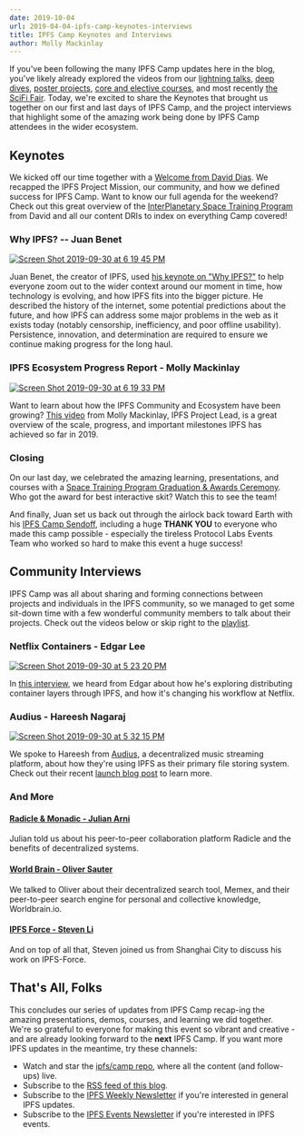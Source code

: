 ```yaml
---
date: 2019-10-04
url: 2019-04-04-ipfs-camp-keynotes-interviews
title: IPFS Camp Keynotes and Interviews
author: Molly Mackinlay
---
```


If you've been following the many IPFS Camp updates here in the blog, you've likely already explored the videos from our [lightning talks](https://github.com/ipfs/camp#%EF%B8%8F-lightning-talks), [deep dives](https://github.com/ipfs/camp#-deep-dives), [poster projects](https://github.com/ipfs/camp#-poster-projects), [core and elective courses](https://github.com/ipfs/camp#-core--elective-courses), and most recently [the SciFi Fair](https://github.com/ipfs/camp#-sci-fi-fair). Today, we're excited to share the Keynotes that brought us together on our first and last days of IPFS Camp, and the project interviews that highlight some of the amazing work being done by IPFS Camp attendees in the wider ecosystem.

## Keynotes

We kicked off our time together with a [Welcome from David Dias](https://www.youtube.com/watch?v=gUE5vhZoavQ&feature=youtu.be). We recapped the IPFS Project Mission, our community, and how we defined success for IPFS Camp. Want to know our full agenda for the weekend? Check out this great overview of the [InterPlanetary Space Training Program](https://www.youtube.com/watch?v=AJvng8Z2W2I&feature=youtu.be) from David and all our content DRIs to index on everything Camp covered!

### Why IPFS? -- Juan Benet
[![Screen Shot 2019-09-30 at 6 19 45 PM](https://user-images.githubusercontent.com/618519/65927657-6e404b00-e3af-11e9-97f7-4ef38ed31de6.png)](https://www.youtube.com/watch?v=zE_WSLbqqvo&feature=youtu.be)

Juan Benet, the creator of IPFS, used [his keynote on "Why IPFS?"](https://www.youtube.com/watch?v=zE_WSLbqqvo&feature=youtu.be) to help everyone zoom out to the wider context around our moment in time, how technology is evolving, and how IPFS fits into the bigger picture. He described the history of the internet, some potential predictions about the future, and how IPFS can address some major problems in the web as it exists today (notably censorship, inefficiency, and poor offline usability). Persistence, innovation, and determination are required to ensure we continue making progress for the long haul.

### IPFS Ecosystem Progress Report - Molly Mackinlay
[![Screen Shot 2019-09-30 at 6 19 33 PM](https://user-images.githubusercontent.com/618519/65927659-700a0e80-e3af-11e9-9282-5c405c4ace1c.png)](https://www.youtube.com/watch?v=jpQnQbfhuBc&feature=youtu.be)

Want to learn about how the IPFS Community and Ecosystem have been growing? [This video](https://www.youtube.com/watch?v=jpQnQbfhuBc&feature=youtu.be) from Molly Mackinlay, IPFS Project Lead, is a great overview of the scale, progress, and important milestones IPFS has achieved so far in 2019.

### Closing
On our last day, we celebrated the amazing learning, presentations, and courses with a [Space Training Program Graduation & Awards Ceremony](https://www.youtube.com/watch?v=INVQPepMMMU&feature=youtu.be). Who got the award for best interactive skit? Watch this to see the team!

And finally, Juan set us back out through the airlock back toward Earth with his [IPFS Camp Sendoff](https://youtu.be/HDc7kEYHang), including a huge **THANK YOU** to everyone who made this camp possible - especially the tireless Protocol Labs Events Team who worked so hard to make this event a huge success!

## Community Interviews
IPFS Camp was all about sharing and forming connections between projects and individuals in the IPFS community, so we managed to get some sit-down time with a few wonderful community members to talk about their projects. Check out the videos below or skip right to the [playlist](https://www.youtube.com/playlist?list=PLuhRWgmPaHtTwwGv30nKdhr3GiIAnhbyE). 

### Netflix Containers - Edgar Lee

[![Screen Shot 2019-09-30 at 5 23 20 PM](https://user-images.githubusercontent.com/618519/65925910-890ec180-e3a7-11e9-8eb9-b632a4d3c146.png)](https://youtu.be/wNfk05D887M)

In [this interview](https://youtu.be/wNfk05D887M), we heard from Edgar about how he's exploring distributing container layers through IPFS, and how it's changing his workflow at Netflix. <More Here>

### Audius - Hareesh Nagaraj
[![Screen Shot 2019-09-30 at 5 32 15 PM](https://user-images.githubusercontent.com/618519/65926083-439ec400-e3a8-11e9-9b5b-c40f118e3258.png)](https://youtu.be/3pSV6ai6QUI) 

We spoke to Hareesh from [Audius](https://audius.co/), a decentralized music streaming platform, about how they're using IPFS as their primary file storing system. Check out their recent [launch blog post](https://techcrunch.com/2019/09/24/audius-music/) to learn more.

### And More

#### [Radicle & Monadic - Julian Arni](https://youtu.be/UCDHMKC8Seg) 
Julian told us about his peer-to-peer collaboration platform Radicle and the benefits of decentralized systems. 

#### [World Brain - Oliver Sauter](https://youtu.be/e1YfSa2_Drc) 
We talked to Oliver about their decentralized search tool, Memex, and their peer-to-peer search engine for personal and collective knowledge, Worldbrain.io. 

#### [IPFS Force - Steven Li](https://youtu.be/KsMqesFi4Ac) 
And on top of all that, Steven joined us from Shanghai City to discuss his work on IPFS-Force.


## That's All, Folks
This concludes our series of updates from IPFS Camp recap-ing the amazing presentations, demos, courses, and learning we did together. We're so grateful to everyone for making this event so vibrant and creative - and are already looking forward to the **next** IPFS Camp. If you want more IPFS updates in the meantime, try these channels:

- Watch and star the [ipfs/camp repo](https://github.com/ipfs/camp/blob/master/README.md), where all the content (and follow-ups) live.
- Subscribe to the [RSS feed of this blog](https://blog.ipfs.io/index.xml).
- Subscribe to the [IPFS Weekly Newsletter](https://tinyletter.com/ipfsnewsletter) if you're interested in general IPFS updates.
- Subscribe to the [IPFS Events Newsletter](https://protocol.us20.list-manage.com/subscribe?u=62e1eb7f68461b5a2ab5c52e6&id=f3fed9af1d) if you're interested in IPFS events.
